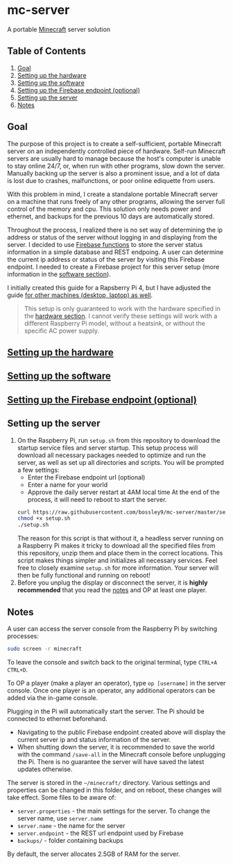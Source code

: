 # mc-server
A portable [Minecraft](https://www.minecraft.net/) server solution

## Table of Contents
1. [Goal](#goal)
2. [Setting up the hardware](#hardware)
3. [Setting up the software](#software)
3. [Setting up the Firebase endpoint (optional)](#endpoint)
4. [Setting up the server](#setup)
5. [Notes](#notes)

## Goal <a name="goal"></a>
The purpose of this project is to create a self-sufficient, portable Minecraft server on an independently controlled piece of hardware. Self-run Minecraft servers are usually hard to manage because the host's computer is unable to stay online 24/7, or, when run with other programs, slow down the server. Manually backing up the server is also a prominent issue, and a lot of data is lost due to crashes, malfunctions, or poor online ediquette from users.

With this problem in mind, I create a standalone portable Minecraft server on a machine that runs freely of any other programs, allowing the server full control of the memory and cpu. This solution only needs power and ethernet, and backups for the previous 10 days are automatically stored.

Throughout the process, I realized there is no set way of determining the ip address or status of the server without logging in and displaying from the server. I decided to use [Firebase functions](https://firebase.google.com/docs/functions) to store the server status information in a simple database and REST endpoing. A user can determine the current ip address or status of the server by visiting this Firebase endpoint. I needed to create a Firebase project for this server setup (more information in the [software section](doc/software.md)).

I initially created this guide for a Rapsberry Pi 4, but I have adjusted the guide [for other machines (desktop, laptop) as well](desktop/computer.md).

> This setup is only guaranteed to work with the hardware specified in the [hardware section](doc/hardware.md). I cannot verify these settings will work with a different Raspberry Pi model, without a heatsink, or without the specific AC power supply.

## [Setting up the hardware <a name="hardware"></a>](doc/hardware.md)

## [Setting up the software <a name="software"></a>](doc/software.md)

## [Setting up the Firebase endpoint (optional) <a name="endpoint"></a>](doc/firebase.md)

## Setting up the server <a name="setup"></a>

1. On the Raspberry Pi, run `setup.sh` from this repository to download the startup service files and server startup. This setup process will download all necessary packages needed to optimize and run the server, as well as set up all directories and scripts. You will be prompted a few settings:
    - Enter the Firebase endpoint url (optional)
    - Enter a name for your world
    - Approve the daily server restart at 4AM local time
    At the end of the process, it will need to reboot to start the server.
    ```bash
    curl https://raw.githubusercontent.com/bossley9/mc-server/master/setup.sh -o setup.sh
    chmod +x setup.sh
    ./setup.sh
    ```
    The reason for this script is that without it, a headless server running on a Raspberry Pi makes it tricky to download all the specified files from this repository, unzip them and place them in the correct locations. This script makes things simpler and initializes all necessary services. Feel free to closely examine `setup.sh` for more information.
    Your server will then be fully functional and running on reboot!
2. Before you unplug the display or disconnect the server, it is **highly recommended** that you read the [notes](#notes) and OP at least one player.

## Notes <a name="notes"></a>
A user can access the server console from the Raspberry Pi by switching processes:
```bash
sudo screen -r minecraft
```
To leave the console and switch back to the original terminal, type `CTRL+A CTRL+D`.

To OP a player (make a player an operator), type `op [username]` in the server console. Once one player is an operator, any additional operators can be added via the in-game console.

Plugging in the Pi will automatically start the server. The Pi should be connected to ethernet beforehand. 
- Navigating to the public Firebase endpoint created above will display the current server ip and status information of the server.
- When shutting down the server, it is recommended to save the world with the command `/save-all` in the Minecraft console before unplugging the Pi. There is no guarantee the server will have saved the latest updates otherwise.

The server is stored in the `~/minecraft/` directory. Various settings and properties can be changed in this folder, and on reboot, these changes will take effect. Some files to be aware of:
- `server.properties` - the main settings for the server. To change the server name, use `server.name`
- `server.name` - the name for the server
- `server.endpoint` - the REST url endpoint used by Firebase
- `backups/` - folder containing backups

By default, the server allocates 2.5GB of RAM for the server.

